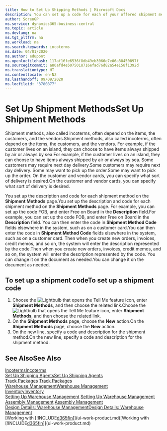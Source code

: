 ```yaml
---
title: How to Set Up Shipping Methods | Microsoft Docs
description: You can set up a code for each of your offered shipment methods, such as  and enter information about them.
author: SorenGP
ms.service: dynamics365-business-central
ms.topic: article
ms.devlang: na
ms.tgt_pltfrm: na
ms.workload: na
ms.search.keywords: incoterms
ms.date: 04/01/2020
ms.author: edupont
ms.openlocfilehash: 117af16fe6536f8db49eb3066e7e06a88450897f
ms.sourcegitcommit: a80afd4e5075018716efad76d82a54e158f1392d
ms.translationtype: HT
ms.contentlocale: en-NZ
ms.lasthandoff: 09/09/2020
ms.locfileid: "3780877"
---
```

# <a name="set-up-shipment-methods"></a><span data-ttu-id="a7bf1-103">Set Up Shipment Methods</span><span class="sxs-lookup"><span data-stu-id="a7bf1-103">Set Up Shipment Methods</span></span>
<span data-ttu-id="a7bf1-104">Shipment methods, also called incoterms, often depend on the items, the customers, and the vendors.</span><span class="sxs-lookup"><span data-stu-id="a7bf1-104">Shipment methods, also called incoterms, often depend on the items, the customers, and the vendors.</span></span> <span data-ttu-id="a7bf1-105">For example, if the customer lives on an island, they can choose to have items always shipped by air or always by sea.</span><span class="sxs-lookup"><span data-stu-id="a7bf1-105">For example, if the customer lives on an island, they can choose to have items always shipped by air or always by sea.</span></span> <span data-ttu-id="a7bf1-106">Some customers may require next day delivery.</span><span class="sxs-lookup"><span data-stu-id="a7bf1-106">Some customers may require next day delivery.</span></span> <span data-ttu-id="a7bf1-107">Some may want to pick up the order.</span><span class="sxs-lookup"><span data-stu-id="a7bf1-107">Some may want to pick up the order.</span></span> <span data-ttu-id="a7bf1-108">On the customer and vendor cards, you can specify what sort of delivery is desired.</span><span class="sxs-lookup"><span data-stu-id="a7bf1-108">On the customer and vendor cards, you can specify what sort of delivery is desired.</span></span>

<span data-ttu-id="a7bf1-109">You set up the description and code for each shipment method on the **Shipment Methods** page.</span><span class="sxs-lookup"><span data-stu-id="a7bf1-109">You set up the description and code for each shipment method on the **Shipment Methods** page.</span></span> <span data-ttu-id="a7bf1-110">For example, you can set up the code FOB, and enter Free on Board in the **Description** field.</span><span class="sxs-lookup"><span data-stu-id="a7bf1-110">For example, you can set up the code FOB, and enter Free on Board in the **Description** field.</span></span> <span data-ttu-id="a7bf1-111">You can then enter the code in **Shipment Method Code** fields elsewhere in the system, such as on a customer card.</span><span class="sxs-lookup"><span data-stu-id="a7bf1-111">You can then enter the code in **Shipment Method Code** fields elsewhere in the system, such as on a customer card.</span></span> <span data-ttu-id="a7bf1-112">Then when you create new orders, invoices, credit memos, and so on, the system will enter the description represented by the code.</span><span class="sxs-lookup"><span data-stu-id="a7bf1-112">Then when you create new orders, invoices, credit memos, and so on, the system will enter the description represented by the code.</span></span> <span data-ttu-id="a7bf1-113">You can change it on the document as needed.</span><span class="sxs-lookup"><span data-stu-id="a7bf1-113">You can change it on the document as needed.</span></span>

## <a name="to-set-up-a-shipment-code"></a><span data-ttu-id="a7bf1-114">To set up a shipment code</span><span class="sxs-lookup"><span data-stu-id="a7bf1-114">To set up a shipment code</span></span>
1. <span data-ttu-id="a7bf1-115">Choose the ![Lightbulb that opens the Tell Me feature](media/ui-search/search_small.png "Tell me what you want to do") icon, enter **Shipment Methods**, and then choose the related link.</span><span class="sxs-lookup"><span data-stu-id="a7bf1-115">Choose the ![Lightbulb that opens the Tell Me feature](media/ui-search/search_small.png "Tell me what you want to do") icon, enter **Shipment Methods**, and then choose the related link.</span></span>
2. <span data-ttu-id="a7bf1-116">On the **Shipment Methods** page, choose the **New** action.</span><span class="sxs-lookup"><span data-stu-id="a7bf1-116">On the **Shipment Methods** page, choose the **New** action.</span></span>
3. <span data-ttu-id="a7bf1-117">On the new line, specify a code and description for the shipment method.</span><span class="sxs-lookup"><span data-stu-id="a7bf1-117">On the new line, specify a code and description for the shipment method.</span></span>

## <a name="see-also"></a><span data-ttu-id="a7bf1-118">See Also</span><span class="sxs-lookup"><span data-stu-id="a7bf1-118">See Also</span></span>
[<span data-ttu-id="a7bf1-119">Incoterms</span><span class="sxs-lookup"><span data-stu-id="a7bf1-119">Incoterms</span></span>](https://iccwbo.org/resources-for-business/incoterms-rules)  
[<span data-ttu-id="a7bf1-120">Set Up Shipping Agents</span><span class="sxs-lookup"><span data-stu-id="a7bf1-120">Set Up Shipping Agents</span></span>](sales-how-to-set-up-shipping-agents.md)  
<span data-ttu-id="a7bf1-121">[Track Packages](sales-how-track-packages.md)  </span><span class="sxs-lookup"><span data-stu-id="a7bf1-121">[Track Packages](sales-how-track-packages.md)  </span></span>  
[<span data-ttu-id="a7bf1-122">Warehouse Management</span><span class="sxs-lookup"><span data-stu-id="a7bf1-122">Warehouse Management</span></span>](warehouse-manage-warehouse.md)  
[<span data-ttu-id="a7bf1-123">Inventory</span><span class="sxs-lookup"><span data-stu-id="a7bf1-123">Inventory</span></span>](inventory-manage-inventory.md)  
<span data-ttu-id="a7bf1-124">[Setting Up Warehouse Management](warehouse-setup-warehouse.md)   </span><span class="sxs-lookup"><span data-stu-id="a7bf1-124">[Setting Up Warehouse Management](warehouse-setup-warehouse.md)   </span></span>  
<span data-ttu-id="a7bf1-125">[Assembly Management](assembly-assemble-items.md)  </span><span class="sxs-lookup"><span data-stu-id="a7bf1-125">[Assembly Management](assembly-assemble-items.md)  </span></span>  
[<span data-ttu-id="a7bf1-126">Design Details: Warehouse Management</span><span class="sxs-lookup"><span data-stu-id="a7bf1-126">Design Details: Warehouse Management</span></span>](design-details-warehouse-management.md)  
<span data-ttu-id="a7bf1-127">[Working with [!INCLUDE[d365fin](includes/d365fin_md.md)]](ui-work-product.md)</span><span class="sxs-lookup"><span data-stu-id="a7bf1-127">[Working with [!INCLUDE[d365fin](includes/d365fin_md.md)]](ui-work-product.md)</span></span>  

